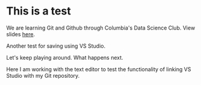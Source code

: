 # This is a test
We are learning Git and Github through Columbia's Data Science Club. View slides [here](https://talks.moacir.com/-/gitsertation-2025).

Another test for saving using VS Studio. 

Let's keep playing around. What happens next. 

Here I am working with the text editor to test the functionality of linking VS Studio with my Git repository. 